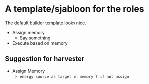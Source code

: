 # A template/sjabloon for the roles
The default builder template looks nice.

- Assign memory
   - Say something
- Execute based on memory

## Suggestion for harvester
  - Assign Memory
    - `energy source as target in memory ? if not assign`
